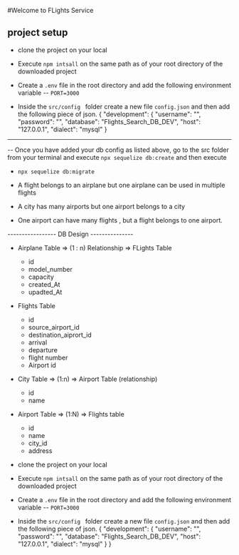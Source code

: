 #Welcome to FLights Service
## project setup 

- clone the project on your local
- Execute `npm intsall` on the same path as of your root directory of the downloaded project

- Create a `.env` file in the root directory and add the following environment variable
 -- `PORT=3000`
 - Inside the `src/config ` folder create a new file `config.json` and then add the following piece of json.
 {
  "development": {
    "username": "<Your user name>",
    "password": "<your db password>",
    "database": "Flights_Search_DB_DEV",
    "host": "127.0.0.1",
    "dialect": "mysql"
  }
-------------------------------------------------
  -- Once you have added your db config as listed above, go to the src folder from your terminal and execute `npx sequelize db:create` and then execute 
  - `npx sequelize db:migrate`



 

- A flight belongs to an airplane but one airplane can be used in multiple flights

- A city has many airports but one airport belongs to a city

- One airport can have many flights , but a flight belongs to one airport.




----------------- DB Design ---------------

  - Airplane Table => (1 : n) Relationship => FLights Table 
    - id
    - model_number
    - capacity
    - created_At
    - upadted_At 

  - Flights Table
    - id
    - source_airport_id
    - destination_aiprort_id
    - arrival 
    - departure
    - flight number
    - Airport id

  - City Table => (1:n) => Airport Table (relationship)
    - id
    - name
  
  - Airport Table => (1:N) => Flights table
    - id
    - name
    - city_id
    - address


- clone the project on your local
- Execute `npm intsall` on the same path as of your root directory of the downloaded project

- Create a `.env` file in the root directory and add the following environment variable
 -- `PORT=3000`
 - Inside the `src/config ` folder create a new file `config.json` and then add the following piece of json.
 {
  "development": {
    "username": "<Your user name>",
    "password": "<your db password>",
    "database": "Flights_Search_DB_DEV",
    "host": "127.0.0.1",
    "dialect": "mysql"
  }
}


